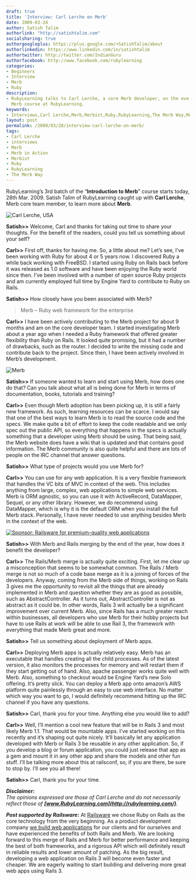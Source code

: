 ```yaml
---
draft: true
title: 'Interview: Carl Lerche on Merb'
date: 2009-03-28
author: Satish Talim
authorlink: "http://satishtalim.com"
socialsharing: true
authorgoogleplus: https://plus.google.com/+SatishTalim/about
authorlinkedin: https://www.linkedin.com/in/satishtalim
authortwitter: http://twitter.com/IndianGuru
authorfacebook: http://www.facebook.com/rubylearning
categories:
- Beginners
- Interview
- Merb
- Ruby
description:
- RubyLearning talks to Carl Lerche, a core Merb developer, on the eve of the online
  Merb course at RubyLearning.
keywords:
- Interviews,Carl Lerche,Merb,Merbist,Ruby,RubyLearning,The Merb Way,Merb in action
layout: post
permalink: /2009/03/28/interview-carl-lerche-on-merb/
tags:
- Carl Lerche
- interviews
- Merb
- Merb in Action
- Merbist
- Ruby
- RubyLearning
- The Merb Way
---
```

RubyLearning’s 3rd batch of the “**Introduction to Merb**” course starts
today, 28th Mar. 2009. Satish Talim of RubyLearning caught up with
**Carl Lerche**, Merb core team member, to learn more about **Merb**.<!--more-->

![Carl Lerche,
USA](http://rubylearning.com/images/carl.jpg "Carl Lerche, USA")

**Satish\>\>** Welcome, Carl and thanks for taking out time to share
your thoughts. For the benefit of the readers, could you tell us
something about your self?

**Carl\>\>** First off, thanks for having me. So, a little about me?
Let’s see, I’ve been working with Ruby for about 4 or 5 years now. I
discovered Ruby a while back working with FreeBSD. I started using Ruby
on Rails back before it was released as 1.0 software and have been
enjoying the Ruby world since then. I’ve been involved with a number of
open source Ruby projects and am currently employed full time by Engine
Yard to contribute to Ruby on Rails.

**Satish\>\>** How closely have you been associated with Merb?

> Merb – Ruby web framework for the enterprise

**Carl\>\>** I have been actively contributing to the Merb project for
about 9 months and am on the core developer team. I started
investigating Merb about a year ago when I needed a Ruby framework that
offered greater flexibility than Ruby on Rails. It looked quite
promising, but it had a number of drawbacks, such as the router. I
decided to write the missing code and contribute back to the project.
Since then, I have been actively involved in Merb’s development.

![Merb](http://rubylearning.com/images/powered-by-merb-big.png "Merb - Ruby web framework for the enterprise")

**Satish\>\>** If someone wanted to learn and start using Merb, how does
one do that? Can you talk about what all is being done for Merb in terms
of documentation, books, tutorials and training?

**Carl\>\>** Even though Merb adoption has been picking up, it is still
a fairly new framework. As such, learning resources can be scarce. I
would say that one of the best ways to learn Merb is to read the source
code and the specs. We make quite a bit of effort to keep the code
readable and we only spec out the public API, so everything that happens
in the specs is actually something that a developer using Merb should be
using. That being said, the Merb website does have a wiki that is
updated and that contains good information. The Merb community is also
quite helpful and there are lots of people on the IRC channel that
answer questions.

**Satish\>\>** What type of projects would you use Merb for?

**Carl\>\>** You can use for any web application. It is a very flexible
framework that handles the VC bits of MVC in context of the web. This
includes anything from large, complex, web applications to simple web
services. Merb is ORM agnostic, so you can use it with ActiveRecord,
DataMapper, Sequel, or any other library. However, we do recommend using
DataMapper, which is why it is the default ORM when you install the full
Merb stack. Personally, I have never needed to use anything besides Merb
in the context of the web.

[![Sponsor: Railsware for premium-quality web
applications](http://rubylearning.com/images/Railsware125x125.png "Sponsor: Railsware for premium-quality web applications")](http://www.railsware.com/)

**Satish\>\>** With Merb and Rails merging by the end of the year, how
does it benefit the developer?

**Carl\>\>** The Rails/Merb merge is actually quite exciting. First, let
me clear up a misconception that seems to be somewhat common. The Rails
/ Merb merge is not so much of a code base merge as it is a joining of
forces of the developers. Anyway, coming from the Merb side of things,
working on Rails 3 gives me the opportunity to revisit all the things
that are already implemented in Merb and question whether they are as
good as possible, such as AbstractController. As it turns out,
AbstractController is not as abstract as it could be. In other words,
Rails 3 will actually be a significant improvement over current Merb.
Also, since Rails has a much greater reach within businesses, all
developers who use Merb for their hobby projects but have to use Rails
at work will be able to use Rail 3, the framework with everything that
made Merb great and more.

**Satish\>\>** Tell us something about deployment of Merb apps.

**Carl\>\>** Deploying Merb apps is actually relatively easy. Merb has
an executable that handles creating all the child processes. As of the
latest version, it also monitors the processes for memory and will
restart them if they start getting out of hand. Also, apache passenger
works quite well with Merb. Also, something to checkout would be Engine
Yard’s new Solo offering. It’s pretty slick. You can deploy a Merb app
onto amazon’s AWS platform quite painlessly through an easy to use web
interface. No matter which way you want to go, I would definitely
recommend hitting up the IRC channel if you have any questions.

**Satish\>\>** Carl, thank you for your time. Anything else you would
like to add?

**Carl\>\>** Well, I’ll mention a cool new feature that will be in Rails
3 and most likely Merb 1.1. That would be mountable apps. I’ve started
working on this recently and it’s shaping out quite nicely. It’ll
basically let any application developed with Merb or Rails 3 be reusable
in any other application. So, if you develop a blog or forum
application, you could just release that app as a gem and mount it in
any other app and share the models and other fun stuff. I’ll be talking
more about this at railsconf, so, if you are there, be sure to stop by.
I’ll see you all there!

**Satish\>\>** Carl, thank you for your time.

***Disclaimer:***\
*The opinions expressed are those of Carl Lerche and do not necessarily
reflect those of **[www.RubyLearning.com](http://rubylearning.com/)**.*

***Post supported by Railsware*:** At [Railsware](http://railsware.com/)
we chose Ruby on Rails as the core technology from the very beginning.
As a product development company [we build web
applications](http://railsware.com/services) for our clients and for
ourselves and have experienced the benefits of both Rails and Merb. We
are looking forward to this merge of Rails and Merb for better
performance and keeping the best of both frameworks, and a rigorous API
which will definitely result in reliable results and lower amount of
patching. As the big result, developing a web application on Rails 3
will become even faster and cheaper. We are eagerly waiting to start
building and delivering more great web apps using Rails 3.

